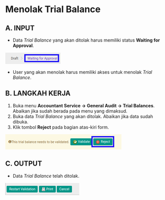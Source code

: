 # Menolak Trial Balance

## A. INPUT

* Data *Trial Balance* yang akan ditolak harus memiliki status **Waiting for Approval**.

![](../../img/trial-balance/status-waiting-for-approval.png)

* User yang akan menolak harus memiliki akses untuk menolak *Trial Balance*.

## B. LANGKAH KERJA

1. Buka menu **Accountant Service -> General Audit -> Trial Balances**. Abaikan jika sudah berada pada menu yang dimaksud.
2. Buka data *Trial Balance* yang akan ditolak. Abaikan jika data sudah dibuka.
3. Klik tombol **Reject** pada bagian atas-kiri form.

![](../../img/trial-balance/tombol-reject.png)

## C. OUTPUT

* Data *Trial Balance* telah ditolak.

![](../../img/trial-balance/output-ditolak.png)
